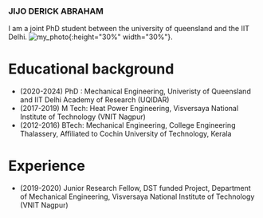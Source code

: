### JIJO DERICK ABRAHAM

I am a joint PhD student between the university of queensland and the IIT Delhi.
![my_photo](images/Jijo_cropped.png){:height="30%" width="30%"}.  

# Educational background
- (2020-2024) PhD : Mechanical Engineering, Univeristy of Queensland and IIT Delhi Academy of Research (UQIDAR)
- (2017-2019) M Tech: Heat Power Engineering, Visversaya National Institute of Technology (VNIT Nagpur)
- (2012-2016) BTech: Mechanical Engineering, College Engineering Thalassery, Affiliated to Cochin University of Technology, Kerala

# Experience
- (2019-2020) Junior Research Fellow, DST funded Project,  Department of Mechanical Engineering, Visversaya National Institute of Technology (VNIT Nagpur)